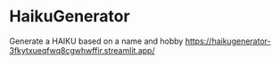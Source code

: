 # HaikuGenerator
 Generate a HAIKU based on a name and hobby
https://haikugenerator-3fkytxueqfwq8cgwhwffir.streamlit.app/
